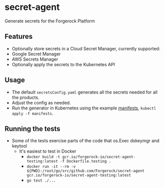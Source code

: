 # secret-agent

Generate secrets for the Forgerock Platform

## Features
* Optionally store secrets in a Cloud Secret Manager, currently supported:
 * Google Secret Manager
 * AWS Secrets Manager
* Optionally apply the secrets to the Kubernetes API

## Usage
* The default `secretsConfig.yaml` generates all the secrets needed for all the products.
* Adjust the config as needed.
* Run the generator in Kubernetes using the example [manifests](manifests), `kubectl apply -f manifests`.

## Running the tests
* Some of the tests exercise parts of the code that os.Exec dskeymgr and keytool
  * It's easiest to test in Docker
    * `docker build -t gcr.io/forgerock-io/secret-agent-testing:latest -f Dockerfile.testing .`
    * `docker run -it --rm -v ${PWD}:/root/go/src/github.com/Forgerock/secret-agent gcr.io/forgerock-io/secret-agent-testing:latest`
    * `go test ./...`

